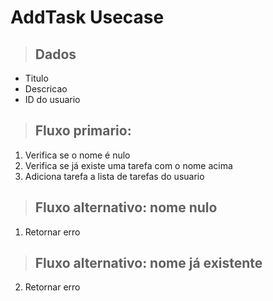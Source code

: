 # AddTask Usecase

> ## Dados
* Titulo
* Descricao
* ID do usuario

> ## Fluxo primario:
1. Verifica se o nome é nulo
2. Verifica se já existe uma tarefa com o nome acima
3. Adiciona tarefa a lista de tarefas do usuario

> ## Fluxo alternativo: nome nulo
1. Retornar erro

> ## Fluxo alternativo: nome já existente
2. Retornar erro